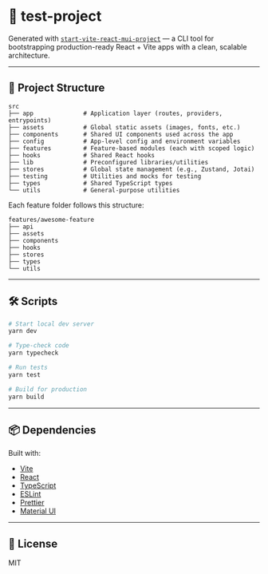 # 🚀 test-project

Generated with [`start-vite-react-mui-project`](https://github.com/kgarrity22/create-start-project) — a CLI tool for bootstrapping production-ready React + Vite apps with a clean, scalable architecture.

---

## 📁 Project Structure

```
src
├── app              # Application layer (routes, providers, entrypoints)
├── assets           # Global static assets (images, fonts, etc.)
├── components       # Shared UI components used across the app
├── config           # App-level config and environment variables
├── features         # Feature-based modules (each with scoped logic)
├── hooks            # Shared React hooks
├── lib              # Preconfigured libraries/utilities
├── stores           # Global state management (e.g., Zustand, Jotai)
├── testing          # Utilities and mocks for testing
├── types            # Shared TypeScript types
└── utils            # General-purpose utilities
```

Each feature folder follows this structure:
```
features/awesome-feature
├── api
├── assets
├── components
├── hooks
├── stores
├── types
└── utils
```

---

## 🛠️ Scripts

```bash
# Start local dev server
yarn dev

# Type-check code
yarn typecheck

# Run tests
yarn test

# Build for production
yarn build
```



---

## 📦 Dependencies

Built with:

- [Vite](https://vitejs.dev)
- [React](https://react.dev)
- [TypeScript](https://www.typescriptlang.org/)
- [ESLint](https://eslint.org/)
- [Prettier](https://prettier.io/)
- [Material UI](https://mui.com/material-ui)



---

## 📄 License

MIT
